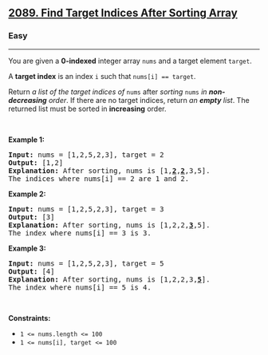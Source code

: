 <h2><a href="https://leetcode.com/problems/find-target-indices-after-sorting-array/">2089. Find Target Indices After Sorting Array</a></h2><h3>Easy</h3><hr><div style="user-select: auto;"><p style="user-select: auto;">You are given a <strong style="user-select: auto;">0-indexed</strong> integer array <code style="user-select: auto;">nums</code> and a target element <code style="user-select: auto;">target</code>.</p>

<p style="user-select: auto;">A <strong style="user-select: auto;">target index</strong> is an index <code style="user-select: auto;">i</code> such that <code style="user-select: auto;">nums[i] == target</code>.</p>

<p style="user-select: auto;">Return <em style="user-select: auto;">a list of the target indices of</em> <code style="user-select: auto;">nums</code> after<em style="user-select: auto;"> sorting </em><code style="user-select: auto;">nums</code><em style="user-select: auto;"> in <strong style="user-select: auto;">non-decreasing</strong> order</em>. If there are no target indices, return <em style="user-select: auto;">an <strong style="user-select: auto;">empty</strong> list</em>. The returned list must be sorted in <strong style="user-select: auto;">increasing</strong> order.</p>

<p style="user-select: auto;">&nbsp;</p>
<p style="user-select: auto;"><strong style="user-select: auto;">Example 1:</strong></p>

<pre style="user-select: auto;"><strong style="user-select: auto;">Input:</strong> nums = [1,2,5,2,3], target = 2
<strong style="user-select: auto;">Output:</strong> [1,2]
<strong style="user-select: auto;">Explanation:</strong> After sorting, nums is [1,<u style="user-select: auto;"><strong style="user-select: auto;">2</strong></u>,<u style="user-select: auto;"><strong style="user-select: auto;">2</strong></u>,3,5].
The indices where nums[i] == 2 are 1 and 2.
</pre>

<p style="user-select: auto;"><strong style="user-select: auto;">Example 2:</strong></p>

<pre style="user-select: auto;"><strong style="user-select: auto;">Input:</strong> nums = [1,2,5,2,3], target = 3
<strong style="user-select: auto;">Output:</strong> [3]
<strong style="user-select: auto;">Explanation:</strong> After sorting, nums is [1,2,2,<u style="user-select: auto;"><strong style="user-select: auto;">3</strong></u>,5].
The index where nums[i] == 3 is 3.
</pre>

<p style="user-select: auto;"><strong style="user-select: auto;">Example 3:</strong></p>

<pre style="user-select: auto;"><strong style="user-select: auto;">Input:</strong> nums = [1,2,5,2,3], target = 5
<strong style="user-select: auto;">Output:</strong> [4]
<strong style="user-select: auto;">Explanation:</strong> After sorting, nums is [1,2,2,3,<u style="user-select: auto;"><strong style="user-select: auto;">5</strong></u>].
The index where nums[i] == 5 is 4.
</pre>

<p style="user-select: auto;">&nbsp;</p>
<p style="user-select: auto;"><strong style="user-select: auto;">Constraints:</strong></p>

<ul style="user-select: auto;">
	<li style="user-select: auto;"><code style="user-select: auto;">1 &lt;= nums.length &lt;= 100</code></li>
	<li style="user-select: auto;"><code style="user-select: auto;">1 &lt;= nums[i], target &lt;= 100</code></li>
</ul>
</div>